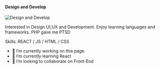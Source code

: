 #### Design and Develop
![Design and Develop](https://c4.wallpaperflare.com/wallpaper/792/460/915/1920x1080-px-code-coding-programming-simple-background-anime-ah-my-goddess-hd-art-wallpaper-preview.jpg)

Interested in Design UI,UX and Development. Enjoy learning languages and frameworks. PHP gave me PTSD

Skills: REACT / JS / HTML / CSS

- 🔭 I’m currently working on this page. 
- 🌱 I’m currently learning React 
- 👯 I’m looking to collaborate on Front-End 




